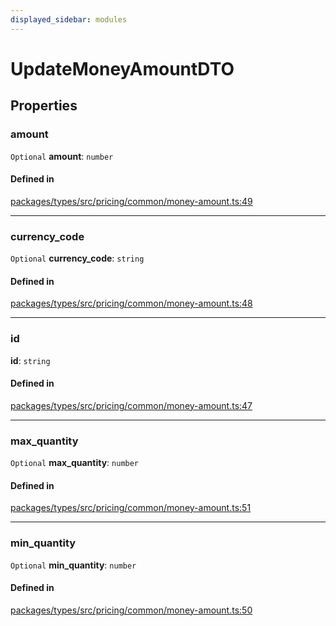 ```yaml
---
displayed_sidebar: modules
---
```


# UpdateMoneyAmountDTO

## Properties

### amount

 `Optional` **amount**: `number`

#### Defined in

[packages/types/src/pricing/common/money-amount.ts:49](https://github.com/medusajs/medusa/blob/0350eeb0a1/packages/types/src/pricing/common/money-amount.ts#L49)

___

### currency\_code

 `Optional` **currency\_code**: `string`

#### Defined in

[packages/types/src/pricing/common/money-amount.ts:48](https://github.com/medusajs/medusa/blob/0350eeb0a1/packages/types/src/pricing/common/money-amount.ts#L48)

___

### id

 **id**: `string`

#### Defined in

[packages/types/src/pricing/common/money-amount.ts:47](https://github.com/medusajs/medusa/blob/0350eeb0a1/packages/types/src/pricing/common/money-amount.ts#L47)

___

### max\_quantity

 `Optional` **max\_quantity**: `number`

#### Defined in

[packages/types/src/pricing/common/money-amount.ts:51](https://github.com/medusajs/medusa/blob/0350eeb0a1/packages/types/src/pricing/common/money-amount.ts#L51)

___

### min\_quantity

 `Optional` **min\_quantity**: `number`

#### Defined in

[packages/types/src/pricing/common/money-amount.ts:50](https://github.com/medusajs/medusa/blob/0350eeb0a1/packages/types/src/pricing/common/money-amount.ts#L50)
